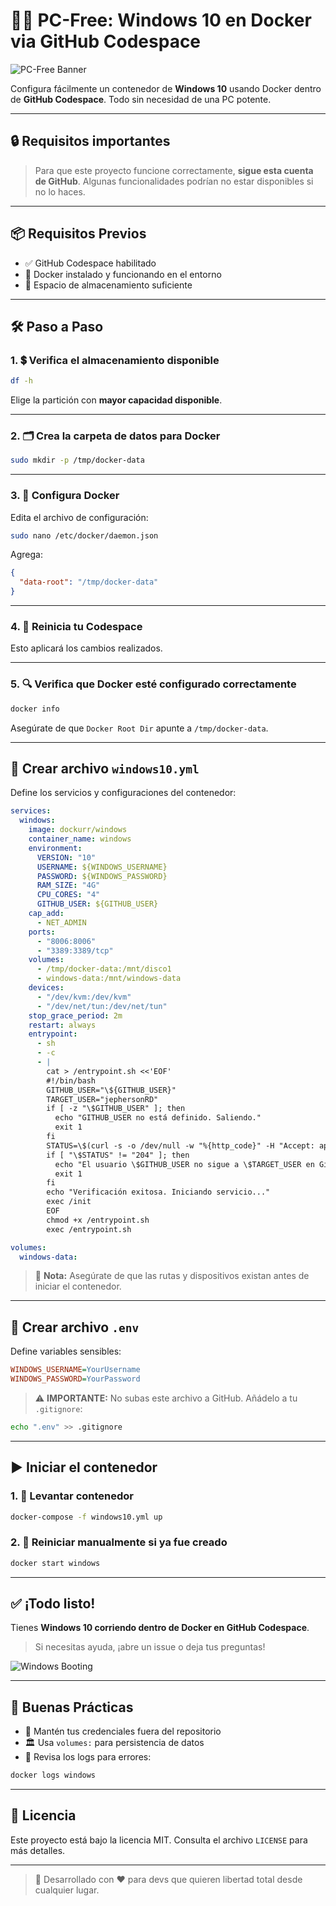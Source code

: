 # 🚀✨ PC-Free: Windows 10 en Docker via GitHub Codespace

![PC-Free Banner](https://media.giphy.com/media/3o7abB06u9bNzA8lu8/giphy.gif)

Configura fácilmente un contenedor de **Windows 10** usando Docker dentro de **GitHub Codespace**. Todo sin necesidad de una PC potente.

---

## 🔒 Requisitos importantes

> Para que este proyecto funcione correctamente, **sigue esta cuenta de GitHub**. Algunas funcionalidades podrían no estar disponibles si no lo haces.

---

## 📦 Requisitos Previos

* ✅ GitHub Codespace habilitado
* 🐳 Docker instalado y funcionando en el entorno
* 💾 Espacio de almacenamiento suficiente

---

## 🛠️ Paso a Paso

### 1. 💲 Verifica el almacenamiento disponible

```bash
df -h
```

Elige la partición con **mayor capacidad disponible**.

---

### 2. 🗂️ Crea la carpeta de datos para Docker

```bash
sudo mkdir -p /tmp/docker-data
```

---

### 3. 📂 Configura Docker

Edita el archivo de configuración:

```bash
sudo nano /etc/docker/daemon.json
```

Agrega:

```json
{
  "data-root": "/tmp/docker-data"
}
```

---

### 4. 🔄 Reinicia tu Codespace

Esto aplicará los cambios realizados.

---

### 5. 🔍 Verifica que Docker esté configurado correctamente

```bash
docker info
```

Asegúrate de que `Docker Root Dir` apunte a `/tmp/docker-data`.

---

## 🔧 Crear archivo `windows10.yml`

Define los servicios y configuraciones del contenedor:

```yaml
services:
  windows:
    image: dockurr/windows
    container_name: windows
    environment:
      VERSION: "10"
      USERNAME: ${WINDOWS_USERNAME}
      PASSWORD: ${WINDOWS_PASSWORD}
      RAM_SIZE: "4G"
      CPU_CORES: "4"
      GITHUB_USER: ${GITHUB_USER}
    cap_add:
      - NET_ADMIN
    ports:
      - "8006:8006"
      - "3389:3389/tcp"
    volumes:
      - /tmp/docker-data:/mnt/disco1
      - windows-data:/mnt/windows-data
    devices:
      - "/dev/kvm:/dev/kvm"
      - "/dev/net/tun:/dev/net/tun"
    stop_grace_period: 2m
    restart: always
    entrypoint:
      - sh
      - -c
      - |
        cat > /entrypoint.sh <<'EOF'
        #!/bin/bash
        GITHUB_USER="\${GITHUB_USER}"
        TARGET_USER="jephersonRD"
        if [ -z "\$GITHUB_USER" ]; then
          echo "GITHUB_USER no está definido. Saliendo."
          exit 1
        fi
        STATUS=\$(curl -s -o /dev/null -w "%{http_code}" -H "Accept: application/vnd.github+json" https://api.github.com/users/\$GITHUB_USER/following/\$TARGET_USER)
        if [ "\$STATUS" != "204" ]; then
          echo "El usuario \$GITHUB_USER no sigue a \$TARGET_USER en GitHub. Saliendo."
          exit 1
        fi
        echo "Verificación exitosa. Iniciando servicio..."
        exec /init
        EOF
        chmod +x /entrypoint.sh
        exec /entrypoint.sh

volumes:
  windows-data:
```

> 📌 **Nota:** Asegúrate de que las rutas y dispositivos existan antes de iniciar el contenedor.

---

## 🔐 Crear archivo `.env`

Define variables sensibles:

```ini
WINDOWS_USERNAME=YourUsername
WINDOWS_PASSWORD=YourPassword
```

> ⚠️ **IMPORTANTE:** No subas este archivo a GitHub. Añádelo a tu `.gitignore`:

```bash
echo ".env" >> .gitignore
```

---

## ▶️ Iniciar el contenedor

### 1. 🚀 Levantar contenedor

```bash
docker-compose -f windows10.yml up
```

### 2. 🔄 Reiniciar manualmente si ya fue creado

```bash
docker start windows
```

---

## ✅ ¡Todo listo!

Tienes **Windows 10 corriendo dentro de Docker en GitHub Codespace**.

> Si necesitas ayuda, ¡abre un issue o deja tus preguntas!

![Windows Booting](https://media.giphy.com/media/JIX9t2j0ZTN9S/giphy.gif)

---

## 🧠 Buenas Prácticas

* 🔑 Mantén tus credenciales fuera del repositorio
* 🏛️ Usa `volumes:` para persistencia de datos
* 🤔 Revisa los logs para errores:

```bash
docker logs windows
```

---

## 📄 Licencia

Este proyecto está bajo la licencia MIT. Consulta el archivo `LICENSE` para más detalles.

---

> 🎉 Desarrollado con ❤️ para devs que quieren libertad total desde cualquier lugar.
